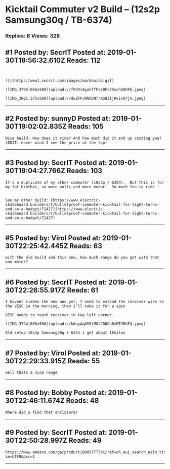 # Kicktail Commuter v2 Build &ndash; (12s2p Samsung30q / TB-6374)

### Replies: 8 Views: 328

## \#1 Posted by: SecrIT Posted at: 2019-01-30T18:56:32.610Z Reads: 112

```


![](http://www1.secrit.com/images/markbuild.gif)

![IMG_3795|666x500](upload://fP2XsAguhfTFs2BFs2Dxuhb0UF6.jpeg)

![IMG_3801|375x500](upload://dwZFFvRNdbNTrXoQJ1jHvivU7jm.jpeg)
```

---
## \#2 Posted by: sunnyD Posted at: 2019-01-30T19:02:02.835Z Reads: 105

```
Nice build! How does it ride? And how much did it end up costing you? (EDIT: never mind I see the price at the top)
```

---
## \#3 Posted by: SecrIT Posted at: 2019-01-30T19:04:27.766Z Reads: 103

```
It's a duplicate of my other commuter (10s3p / 6354).  But this is for my fat brother, so more volts and more motor.  So much fun to ride !


See my other build: [https://www.electric-skateboard.builders/t/bulletproof-commuter-kicktail-for-tight-turns-and-on-a-budget/71427](https://www.electric-skateboard.builders/t/bulletproof-commuter-kicktail-for-tight-turns-and-on-a-budget/71427)
```

---
## \#5 Posted by: Virol Posted at: 2019-01-30T22:25:42.445Z Reads: 63

```
with the old build and this one, how much range do you get with that one motor?
```

---
## \#6 Posted by: SecrIT Posted at: 2019-01-30T22:26:55.917Z Reads: 61

```
I havent ridden the new one yet, I need to extend the receiver wire to the VESC in the morning, then i'll take it for a spin

VESC needs to reach receiver in top left corner.

![IMG_3794|666x500](upload://kWayAqA55tMOtC0UOuBvMTVBhE4.jpeg) 

Old setup 10s3p Samsung30q + 6354 i get about 18miles
```

---
## \#7 Posted by: Virol Posted at: 2019-01-30T22:29:33.915Z Reads: 55

```
well thats a nice range
```

---
## \#8 Posted by: Bobby Posted at: 2019-01-30T22:46:11.674Z Reads: 48

```
Where did u find that enclosure?
```

---
## \#9 Posted by: SecrIT Posted at: 2019-01-30T22:50:28.997Z Reads: 49

```
https://www.amazon.com/gp/product/B005T7T73K/ref=oh_aui_search_asin_title?ie=UTF8&psc=1
```

---
